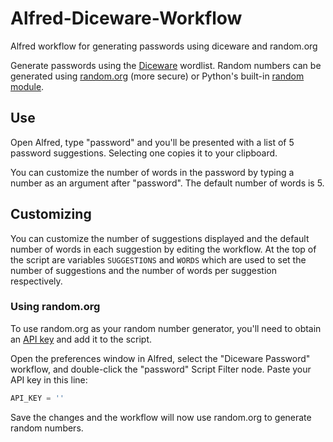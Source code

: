 # Alfred-Diceware-Workflow
Alfred workflow for generating passwords using diceware and random.org

Generate passwords using the [Diceware][] wordlist. Random numbers can
be generated using [random.org][] (more secure) or Python's built-in
[random module][python random].

## Use
Open Alfred, type "password" and you'll be presented with a list of 5
password suggestions. Selecting one copies it to your clipboard.

You can customize the number of words in the password by typing a number
as an argument after "password". The default number of words is 5.

## Customizing
You can customize the number of suggestions displayed and the default
number of words in each suggestion by editing the workflow. At the top
of the script are variables `SUGGESTIONS` and `WORDS` which are used to
set the number of suggestions and the number of words per suggestion
respectively.

### Using random.org
To use random.org as your random number generator, you'll need to obtain
an [API key][random.org api] and add it to the script.

Open the preferences window in Alfred, select the "Diceware Password"
workflow, and double-click the "password" Script Filter node. Paste your
API key in this line:

```python
API_KEY = ''
```

Save the changes and the workflow will now use random.org to generate
random numbers.

[Diceware]: http://world.std.com/~reinhold/diceware.html
[random.org]: https://www.random.org
[python random]: https://docs.python.org/2/library/random.html
[random.org api]: https://api.random.org/api-keys/beta

